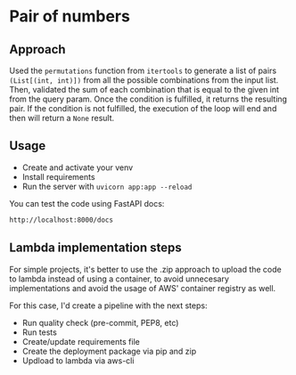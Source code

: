 # Pair of numbers 

## Approach
Used the `permutations` function from `itertools` to generate a list of pairs `(List[(int, int)])` from all the possible combinations from the input list. Then, validated the sum of each combination that is equal to the given int from the query param. Once the condition is fulfilled, it returns the resulting pair. If the condition is not fulfilled, the execution of the loop will end and then will return a `None` result.

## Usage

- Create and activate your venv  
- Install requirements 
- Run the server with `uvicorn app:app --reload`

You can test the code using FastAPI docs:

```sh
http://localhost:8000/docs
```


## Lambda implementation steps

For simple projects, it's better to use the .zip approach to upload the code to lambda instead of using a container, to avoid unnecesary implementations and avoid the usage of AWS' container registry as well.

For this case, I'd create a pipeline with the next steps:
- Run quality check (pre-commit, PEP8, etc)
- Run tests 
- Create/update requirements file 
- Create the deployment package via pip and zip
- Updload to lambda via aws-cli





